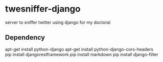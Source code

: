 # twesniffer-django
server to sniffer twitter using django for my doctoral


## Dependency

apt-get install python-django
apt-get install python-django-cors-headers
pip install djangorestframework
pip install markdown
pip install django-filter
